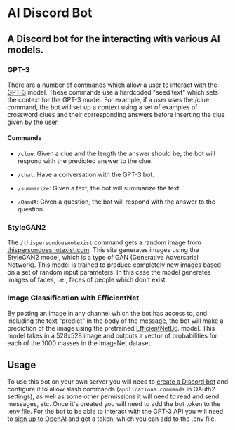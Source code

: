 # AI Discord Bot
## A Discord bot for the interacting with various AI models. 
### GPT-3
There are a number of commands which allow a user to interact with the [GPT-3](https://en.wikipedia.org/wiki/GPT-3) model. These commands use a hardcoded "seed text" which sets the context for the GPT-3 model. 
For example, if a user uses the /clue command, the bot will set up a context using a set of examples of crossword clues and their corresponding answers before inserting the clue given by the user.
#### Commands
 - `/clue`: Given a clue and the length the answer should be, the bot will respond with the predicted answer to the clue. 
    
 - `/chat`: Have a conversation with the GPT-3 bot.    
    
 - `/summarize`: Given a text, the bot will summarize the text.    
    
 - `/QandA`: Given a question, the bot will respond with the answer to the question.    
### StyleGAN2
The `/thispersondoesnotexist` command gets a random image from [thispersondoesnotexist.com](https://thispersondoesnotexist.com/). This site generates images using the StyleGAN2 model, which is a type of GAN (Generative Adversarial Network). This model is trained to produce completely new images based on a set of random input parameters. In this case the model generates images of faces, i.e., faces of people which don't exist. 

### Image Classification with EfficientNet
By posting an image in any channel which the bot has access to, and including the text "predict" in the body of the message, the bot will make a prediction of the image using the pretrained [EfficientNetB6](https://paperswithcode.com/method/efficientnet#:~:text=EfficientNet%20is%20a%20convolutional%20neural,resolution%20using%20a%20compound%20coefficient.&text=EfficientNet%20uses%20a%20compound%20coefficient%20to%20uniformly%20scales%20network%20width,resolution%20in%20a%20principled%20way). model. 
This model takes in a 528x528 image and outputs a vector of probabilities for each of the 1000 classes in the ImageNet dataset. 

## Usage 
To use this bot on your own server you will need to [create a Discord bot](https://www.freecodecamp.org/news/create-a-discord-bot-with-python/) and configure it to allow slash commands (`applications.commands` in OAuth2 settings), as well as some other permissions it will need to read and send messages, etc. 
Once it's created you will need to add the bot token to the .env file.
For the bot to be able to interact with the GPT-3 API you will need to [sign up to OpenAI](https://openai.com/api/) and get a token, which you can add to the .env file.